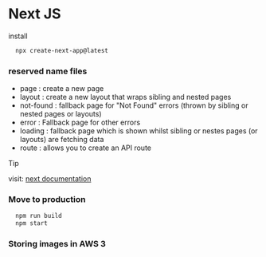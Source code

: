 # Next JS 

install 

```sh
  npx create-next-app@latest
```

### reserved name files

* page : create a new page
* layout : create a new layout that wraps sibling and nested pages
* not-found : fallback page for "Not Found" errors (thrown by sibling or nested pages or layouts)
* error : Fallback page for other errors
* loading : fallback page which is shown whilst sibling or nestes pages (or layouts) are fetching data
* route : allows you to create an API route

>[!TIP]
> visit: [next documentation](https://nextjs.org/docs/app/api-reference/file-conventions)

### Move to production
```sh
  npm run build
  npm start
```

### Storing images in AWS 3